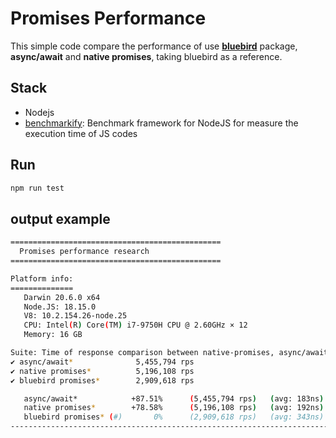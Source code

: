 # Promises Performance

This simple code compare the performance of use [__bluebird__](https://www.npmjs.com/package/bluebird) package, __async/await__ and __native promises__, taking bluebird as a reference. 

## Stack
* Nodejs
* [benchmarkify](https://www.npmjs.com/package/benchmarkify): Benchmark framework for NodeJS for measure the execution time of JS codes

## Run
```bash 
npm run test
```

## output example
```bash
===============================================
  Promises performance research  
===============================================

Platform info:
==============
   Darwin 20.6.0 x64
   Node.JS: 18.15.0
   V8: 10.2.154.26-node.25
   CPU: Intel(R) Core(TM) i7-9750H CPU @ 2.60GHz × 12
   Memory: 16 GB

Suite: Time of response comparison between native-promises, async/await and bluebird
✔ async/await*              5,455,794 rps
✔ native promises*          5,196,108 rps
✔ bluebird promises*        2,909,618 rps

   async/await*            +87.51%      (5,455,794 rps)   (avg: 183ns)
   native promises*        +78.58%      (5,196,108 rps)   (avg: 192ns)
   bluebird promises* (#)       0%      (2,909,618 rps)   (avg: 343ns)
-----------------------------------------------------------------------
```